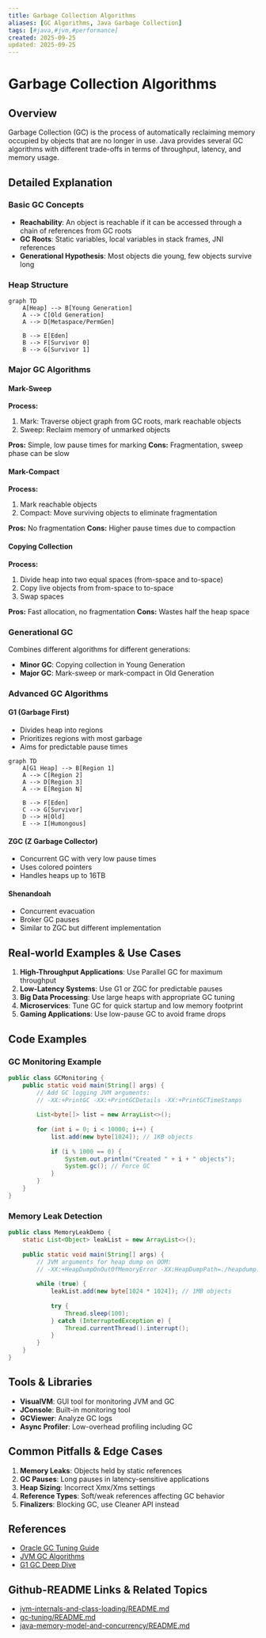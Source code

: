 ```yaml
---
title: Garbage Collection Algorithms
aliases: [GC Algorithms, Java Garbage Collection]
tags: [#java,#jvm,#performance]
created: 2025-09-25
updated: 2025-09-25
---
```


# Garbage Collection Algorithms

## Overview

Garbage Collection (GC) is the process of automatically reclaiming memory occupied by objects that are no longer in use. Java provides several GC algorithms with different trade-offs in terms of throughput, latency, and memory usage.

## Detailed Explanation

### Basic GC Concepts

- **Reachability**: An object is reachable if it can be accessed through a chain of references from GC roots
- **GC Roots**: Static variables, local variables in stack frames, JNI references
- **Generational Hypothesis**: Most objects die young, few objects survive long

### Heap Structure

```mermaid
graph TD
    A[Heap] --> B[Young Generation]
    A --> C[Old Generation]
    A --> D[Metaspace/PermGen]
    
    B --> E[Eden]
    B --> F[Survivor 0]
    B --> G[Survivor 1]
```

### Major GC Algorithms

#### Mark-Sweep

**Process:**
1. Mark: Traverse object graph from GC roots, mark reachable objects
2. Sweep: Reclaim memory of unmarked objects

**Pros:** Simple, low pause times for marking
**Cons:** Fragmentation, sweep phase can be slow

#### Mark-Compact

**Process:**
1. Mark reachable objects
2. Compact: Move surviving objects to eliminate fragmentation

**Pros:** No fragmentation
**Cons:** Higher pause times due to compaction

#### Copying Collection

**Process:**
1. Divide heap into two equal spaces (from-space and to-space)
2. Copy live objects from from-space to to-space
3. Swap spaces

**Pros:** Fast allocation, no fragmentation
**Cons:** Wastes half the heap space

### Generational GC

Combines different algorithms for different generations:

- **Minor GC**: Copying collection in Young Generation
- **Major GC**: Mark-sweep or mark-compact in Old Generation

### Advanced GC Algorithms

#### G1 (Garbage First)

- Divides heap into regions
- Prioritizes regions with most garbage
- Aims for predictable pause times

```mermaid
graph TD
    A[G1 Heap] --> B[Region 1]
    A --> C[Region 2]
    A --> D[Region 3]
    A --> E[Region N]
    
    B --> F[Eden]
    C --> G[Survivor]
    D --> H[Old]
    E --> I[Humongous]
```

#### ZGC (Z Garbage Collector)

- Concurrent GC with very low pause times
- Uses colored pointers
- Handles heaps up to 16TB

#### Shenandoah

- Concurrent evacuation
- Broker GC pauses
- Similar to ZGC but different implementation

## Real-world Examples & Use Cases

1. **High-Throughput Applications**: Use Parallel GC for maximum throughput
2. **Low-Latency Systems**: Use G1 or ZGC for predictable pauses
3. **Big Data Processing**: Use large heaps with appropriate GC tuning
4. **Microservices**: Tune GC for quick startup and low memory footprint
5. **Gaming Applications**: Use low-pause GC to avoid frame drops

## Code Examples

### GC Monitoring Example

```java
public class GCMonitoring {
    public static void main(String[] args) {
        // Add GC logging JVM arguments:
        // -XX:+PrintGC -XX:+PrintGCDetails -XX:+PrintGCTimeStamps
        
        List<byte[]> list = new ArrayList<>();
        
        for (int i = 0; i < 10000; i++) {
            list.add(new byte[1024]); // 1KB objects
            
            if (i % 1000 == 0) {
                System.out.println("Created " + i + " objects");
                System.gc(); // Force GC
            }
        }
    }
}
```

### Memory Leak Detection

```java
public class MemoryLeakDemo {
    static List<Object> leakList = new ArrayList<>();
    
    public static void main(String[] args) {
        // JVM arguments for heap dump on OOM:
        // -XX:+HeapDumpOnOutOfMemoryError -XX:HeapDumpPath=./heapdump.hprof
        
        while (true) {
            leakList.add(new byte[1024 * 1024]); // 1MB objects
            
            try {
                Thread.sleep(100);
            } catch (InterruptedException e) {
                Thread.currentThread().interrupt();
            }
        }
    }
}
```

## Tools & Libraries

- **VisualVM**: GUI tool for monitoring JVM and GC
- **JConsole**: Built-in monitoring tool
- **GCViewer**: Analyze GC logs
- **Async Profiler**: Low-overhead profiling including GC

## Common Pitfalls & Edge Cases

1. **Memory Leaks**: Objects held by static references
2. **GC Pauses**: Long pauses in latency-sensitive applications
3. **Heap Sizing**: Incorrect Xmx/Xms settings
4. **Reference Types**: Soft/weak references affecting GC behavior
5. **Finalizers**: Blocking GC, use Cleaner API instead

## References

- [Oracle GC Tuning Guide](https://docs.oracle.com/javase/8/docs/technotes/guides/vm/gctuning/)
- [JVM GC Algorithms](https://www.baeldung.com/jvm-garbage-collectors)
- [G1 GC Deep Dive](https://www.oracle.com/technetwork/tutorials/tutorials-1876574.html)

## Github-README Links & Related Topics

- [jvm-internals-and-class-loading/README.md](../jvm-internals-and-class-loading/README.md)
- [gc-tuning/README.md](../gc-tuning/README.md)
- [java-memory-model-and-concurrency/README.md](../java/java-memory-model-and-concurrency/README.md)
